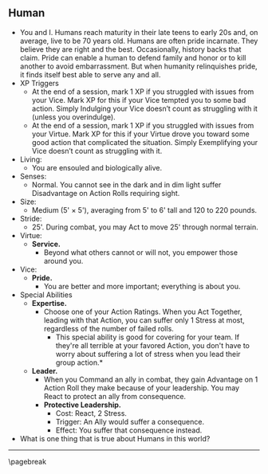 ## Human

* You and I. Humans reach maturity in their late teens to early 20s and, on average, live to be 70 years old. Humans are often pride incarnate. They believe they are right and the best. Occasionally, history backs that claim. Pride can enable a human to defend family and honor or to kill another to avoid embarrassment. But when humanity relinquishes pride, it finds itself best able to serve any and all.
* XP Triggers
    * At the end of a session, mark 1 XP if you struggled with issues from your Vice. Mark XP for this if your Vice tempted you to some bad action. Simply Indulging your Vice doesn’t count as struggling with it (unless you overindulge).
    * At the end of a session, mark 1 XP if you struggled with issues from your Virtue. Mark XP for this if your Virtue drove you toward some good action that complicated the situation. Simply Exemplifying your Vice doesn’t count as struggling with it.
* Living:
    * You are ensouled and biologically alive.
* Senses:
    * Normal. You cannot see in the dark and in dim light suffer Disadvantage on Action Rolls requiring sight.
* Size:
    * Medium (5' × 5'), averaging from 5' to 6' tall and 120 to 220 pounds.
* Stride:
    * 25'. During combat, you may Act to move 25' through normal terrain.
* Virtue:
    * **Service.**
        * Beyond what others cannot or will not, you empower those around you.
* Vice:
    * **Pride.**
        * You are better and more important; everything is about you.
* Special Abilities
    - **Expertise.**
        - Choose one of your Action Ratings. When you Act Together, leading with that Action, you can suffer only 1 Stress at most, regardless of the number of failed rolls.
            - This special ability is good for covering for your team. If they're all terrible at your favored Action, you don't have to worry about suffering a lot of stress when you lead their group action.*
    * **Leader.**
        * When you Command an ally in combat, they gain Advantage on 1 Action Roll they make because of your leadership. You may React to protect an ally from consequence.
        * **Protective Leadership.**
            * Cost: React, 2 Stress.
            * Trigger: An Ally would suffer a consequence.
            * Effect: You suffer that consequence instead.
* What is one thing that is true about Humans in this world?

* * * * * * * * * * * * * * * * * * * * * * * * * * * * * * * * * * * * * * * *

\pagebreak
